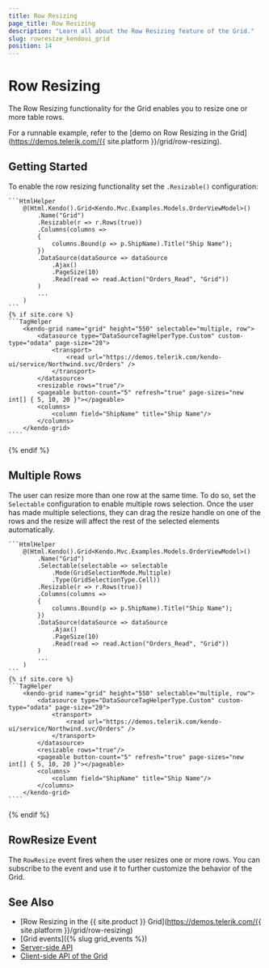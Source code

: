 ```yaml
---
title: Row Resizing
page_title: Row Resizing
description: "Learn all about the Row Resizing feature of the Grid."
slug: rowresize_kendoui_grid
position: 14
---
```


# Row Resizing

The Row Resizing functionality for the Grid enables you to resize one or more table rows.

For a runnable example, refer to the [demo on Row Resizing in the Grid](https://demos.telerik.com/{{ site.platform }}/grid/row-resizing).

## Getting Started

To enable the row resizing functionality set the `.Resizable()` configuration:

    ```HtmlHelper
        @(Html.Kendo().Grid<Kendo.Mvc.Examples.Models.OrderViewModel>()
            .Name("Grid")
            .Resizable(r => r.Rows(true))
            .Columns(columns =>
            {
                columns.Bound(p => p.ShipName).Title("Ship Name");
            })
            .DataSource(dataSource => dataSource
                .Ajax()
                .PageSize(10)
                .Read(read => read.Action("Orders_Read", "Grid"))
            )
            ...
        )
    ```
    {% if site.core %}
    ```TagHelper
        <kendo-grid name="grid" height="550" selectable="multiple, row">
            <datasource type="DataSourceTagHelperType.Custom" custom-type="odata" page-size="20">
                <transport>
                    <read url="https://demos.telerik.com/kendo-ui/service/Northwind.svc/Orders" />
                </transport>
            </datasource>
            <resizable rows="true"/>
            <pageable button-count="5" refresh="true" page-sizes="new int[] { 5, 10, 20 }"></pageable>
            <columns>
                <column field="ShipName" title="Ship Name"/>
            </columns>
        </kendo-grid>
    ````
{% endif %}

## Multiple Rows

The user can resize more than one row at the same time. To do so, set the `Selectable` configuration to enable multiple rows selection. Once the user has made multiple selections, they can drag the resize handle on one of the rows and the resize will affect the rest of the selected elements automatically.

    ```HtmlHelper
        @(Html.Kendo().Grid<Kendo.Mvc.Examples.Models.OrderViewModel>()
            .Name("Grid")
            .Selectable(selectable => selectable
                .Mode(GridSelectionMode.Multiple)
                .Type(GridSelectionType.Cell))
            .Resizable(r => r.Rows(true))
            .Columns(columns =>
            {
                columns.Bound(p => p.ShipName).Title("Ship Name");
            })
            .DataSource(dataSource => dataSource
                .Ajax()
                .PageSize(10)
                .Read(read => read.Action("Orders_Read", "Grid"))
            )
            ...
        )
    ```
    {% if site.core %}
    ```TagHelper
        <kendo-grid name="grid" height="550" selectable="multiple, row">
            <datasource type="DataSourceTagHelperType.Custom" custom-type="odata" page-size="20">
                <transport>
                    <read url="https://demos.telerik.com/kendo-ui/service/Northwind.svc/Orders" />
                </transport>
            </datasource>
            <resizable rows="true"/>
            <pageable button-count="5" refresh="true" page-sizes="new int[] { 5, 10, 20 }"></pageable>
            <columns>
                <column field="ShipName" title="Ship Name"/>
            </columns>
        </kendo-grid>
    ````
{% endif %}

## RowResize Event

The `RowResize` event fires when the user resizes one or more rows. You can subscribe to the event and use it to further customize the behavior of the Grid.

## See Also

* [Row Resizing in the {{ site.product }} Grid](https://demos.telerik.com/{{ site.platform }}/grid/row-resizing)
* [Grid events]({% slug grid_events %})
* [Server-side API](/api/grid)
* [Client-side API of the Grid](/api/javascript/ui/grid)
